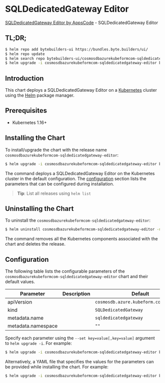 # SQLDedicatedGateway Editor

[SQLDedicatedGateway Editor by AppsCode](https://byte.builders) - SQLDedicatedGateway Editor

## TL;DR;

```bash
$ helm repo add bytebuilders-ui https://bundles.byte.builders/ui/
$ helm repo update
$ helm search repo bytebuilders-ui/cosmosdbazurekubeformcom-sqldedicatedgateway-editor --version=v0.4.18
$ helm upgrade -i cosmosdbazurekubeformcom-sqldedicatedgateway-editor bytebuilders-ui/cosmosdbazurekubeformcom-sqldedicatedgateway-editor -n default --create-namespace --version=v0.4.18
```

## Introduction

This chart deploys a SQLDedicatedGateway Editor on a [Kubernetes](http://kubernetes.io) cluster using the [Helm](https://helm.sh) package manager.

## Prerequisites

- Kubernetes 1.16+

## Installing the Chart

To install/upgrade the chart with the release name `cosmosdbazurekubeformcom-sqldedicatedgateway-editor`:

```bash
$ helm upgrade -i cosmosdbazurekubeformcom-sqldedicatedgateway-editor bytebuilders-ui/cosmosdbazurekubeformcom-sqldedicatedgateway-editor -n default --create-namespace --version=v0.4.18
```

The command deploys a SQLDedicatedGateway Editor on the Kubernetes cluster in the default configuration. The [configuration](#configuration) section lists the parameters that can be configured during installation.

> **Tip**: List all releases using `helm list`

## Uninstalling the Chart

To uninstall the `cosmosdbazurekubeformcom-sqldedicatedgateway-editor`:

```bash
$ helm uninstall cosmosdbazurekubeformcom-sqldedicatedgateway-editor -n default
```

The command removes all the Kubernetes components associated with the chart and deletes the release.

## Configuration

The following table lists the configurable parameters of the `cosmosdbazurekubeformcom-sqldedicatedgateway-editor` chart and their default values.

|     Parameter      | Description |                      Default                      |
|--------------------|-------------|---------------------------------------------------|
| apiVersion         |             | <code>cosmosdb.azure.kubeform.com/v1alpha1</code> |
| kind               |             | <code>SQLDedicatedGateway</code>                  |
| metadata.name      |             | <code>sqldedicatedgateway</code>                  |
| metadata.namespace |             | <code>""</code>                                   |


Specify each parameter using the `--set key=value[,key=value]` argument to `helm upgrade -i`. For example:

```bash
$ helm upgrade -i cosmosdbazurekubeformcom-sqldedicatedgateway-editor bytebuilders-ui/cosmosdbazurekubeformcom-sqldedicatedgateway-editor -n default --create-namespace --version=v0.4.18 --set apiVersion=cosmosdb.azure.kubeform.com/v1alpha1
```

Alternatively, a YAML file that specifies the values for the parameters can be provided while
installing the chart. For example:

```bash
$ helm upgrade -i cosmosdbazurekubeformcom-sqldedicatedgateway-editor bytebuilders-ui/cosmosdbazurekubeformcom-sqldedicatedgateway-editor -n default --create-namespace --version=v0.4.18 --values values.yaml
```
